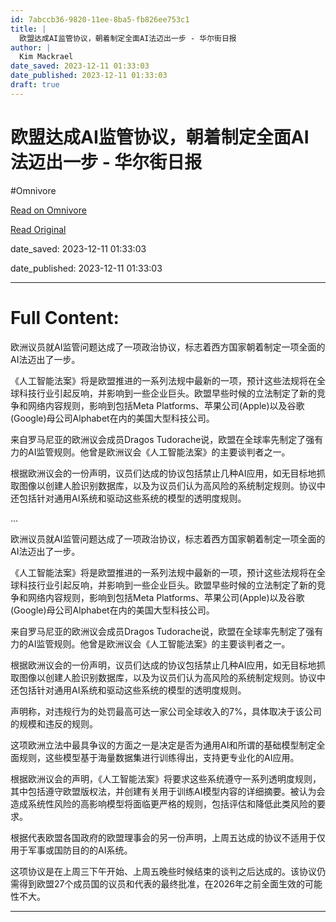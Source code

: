 ```yaml
---
id: 7abccb36-9820-11ee-8ba5-fb826ee753c1
title: |
  欧盟达成AI监管协议，朝着制定全面AI法迈出一步 - 华尔街日报
author: |
  Kim Mackrael
date_saved: 2023-12-11 01:33:03
date_published: 2023-12-11 01:33:03
draft: true
---
```


# 欧盟达成AI监管协议，朝着制定全面AI法迈出一步 - 华尔街日报
#Omnivore

[Read on Omnivore](https://omnivore.app/me/ai-ai-18c58d7a266)

[Read Original](https://cn.wsj.com/amp/articles/%E6%AC%A7%E7%9B%9F%E8%BE%BE%E6%88%90ai%E7%9B%91%E7%AE%A1%E5%8D%8F%E8%AE%AE-%E6%9C%9D%E7%9D%80%E5%88%B6%E5%AE%9A%E5%85%A8%E9%9D%A2ai%E6%B3%95%E8%BF%88%E5%87%BA%E4%B8%80%E6%AD%A5-5402e1bc)

date_saved: 2023-12-11 01:33:03

date_published: 2023-12-11 01:33:03

--- 

# Full Content: 

欧洲议员就AI监管问题达成了一项政治协议，标志着西方国家朝着制定一项全面的AI法迈出了一步。

《人工智能法案》将是欧盟推进的一系列法规中最新的一项，预计这些法规将在全球科技行业引起反响，并影响到一些企业巨头。欧盟早些时候的立法制定了新的竞争和网络内容规则，影响到包括Meta Platforms、苹果公司(Apple)以及谷歌(Google)母公司Alphabet在内的美国大型科技公司。

来自罗马尼亚的欧洲议会成员Dragos Tudorache说，欧盟在全球率先制定了强有力的AI监管规则。他曾是欧洲议会《人工智能法案》的主要谈判者之一。

根据欧洲议会的一份声明，议员们达成的协议包括禁止几种AI应用，如无目标地抓取图像以创建人脸识别数据库，以及为议员们认为高风险的系统制定规则。协议中还包括针对通用AI系统和驱动这些系统的模型的透明度规则。

...

欧洲议员就AI监管问题达成了一项政治协议，标志着西方国家朝着制定一项全面的AI法迈出了一步。

《人工智能法案》将是欧盟推进的一系列法规中最新的一项，预计这些法规将在全球科技行业引起反响，并影响到一些企业巨头。欧盟早些时候的立法制定了新的竞争和网络内容规则，影响到包括Meta Platforms、苹果公司(Apple)以及谷歌(Google)母公司Alphabet在内的美国大型科技公司。

来自罗马尼亚的欧洲议会成员Dragos Tudorache说，欧盟在全球率先制定了强有力的AI监管规则。他曾是欧洲议会《人工智能法案》的主要谈判者之一。

根据欧洲议会的一份声明，议员们达成的协议包括禁止几种AI应用，如无目标地抓取图像以创建人脸识别数据库，以及为议员们认为高风险的系统制定规则。协议中还包括针对通用AI系统和驱动这些系统的模型的透明度规则。

声明称，对违规行为的处罚最高可达一家公司全球收入的7%，具体取决于该公司的规模和违反的规则。

这项欧洲立法中最具争议的方面之一是决定是否为通用AI和所谓的基础模型制定全面规则，这些模型基于海量数据集进行训练得出，支持更专业化的AI应用。

根据欧洲议会的声明，《人工智能法案》将要求这些系统遵守一系列透明度规则，其中包括遵守欧盟版权法，并创建有关用于训练AI模型内容的详细摘要。被认为会造成系统性风险的高影响模型将面临更严格的规则，包括评估和降低此类风险的要求。

根据代表欧盟各国政府的欧盟理事会的另一份声明，上周五达成的协议不适用于仅用于军事或国防目的的AI系统。

这项协议是在上周三下午开始、上周五晚些时候结束的谈判之后达成的。该协议仍需得到欧盟27个成员国的议员和代表的最终批准，在2026年之前全面生效的可能性不大。

---

